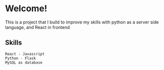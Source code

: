 # Welcome!
This is a project that I build to improve my skills with python as a server side language, and React in frontend

## Skills
```
React - Javascript
Python - Flask
MySQL as database
```
